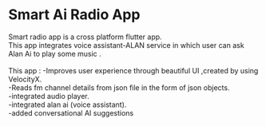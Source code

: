 # Smart Ai Radio App

Smart radio app is a cross platform flutter app.<br>
This app integrates voice assistant-ALAN service in which user can ask Alan Ai to play some music . <br>
<br>
This app :
  -Improves user experience through beautiful UI ,created by  using VelocityX. <br>
  -Reads fm channel details from json file in the form of json objects. <br>
  -integrated audio player. <br>
  -integrated alan ai (voice assistant). <br>
  -added conversational AI suggestions <br>

